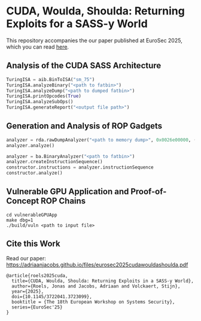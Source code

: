 # CUDA, Woulda, Shoulda: Returning Exploits for a SASS-y World
This repository accompanies the our paper published at EuroSec 2025, which you can read [here](https://adriaanjacobs.github.io/files/eurosec2025cudawouldashoulda.pdf).


## Analysis of the CUDA SASS Architecture

``` py
TuringISA = aib.BinToISA("sm_75")
TuringISA.analyzeBinary("<path to fatbin>")
TuringISA.analyzeDump("<path to dumped fatbin>")
TuringISA.printOpcodes(True)
TuringISA.analyzeSubOps()
TuringISA.generateReport("<output file path>")
```

## Generation and Analysis of ROP Gadgets

``` py
analyzer = rda.rawDumpAnalyzer("<path to memory dump>", 0x0026e00000, (((0x0026e00000>>21) + 1) << 21))
analyzer.analyze()
```

``` py
analyzer = ba.BinaryAnalyzer("<path to fatbin>")
analyzer.createInstructionSequence()
constructor.instructions = analyzer.instructionSequence
constructor.analyze()
```

## Vulnerable GPU Application and Proof-of-Concept ROP Chains

```
cd vulnerableGPUApp
make dbg=1
./build/vuln <path to input file>
```

## Cite this Work
Read our paper: https://adriaanjacobs.github.io/files/eurosec2025cudawouldashoulda.pdf
```
@article{roels2025cuda,
  title={CUDA, Woulda, Shoulda: Returning Exploits in a SASS-y World},
  author={Roels, Jonas and Jacobs, Adriaan and Volckaert, Stijn},
  year={2025},
  doi={10.1145/3722041.3723099},
  booktitle = {The 18th European Workshop on Systems Security},
  series={EuroSec'25}
}
```